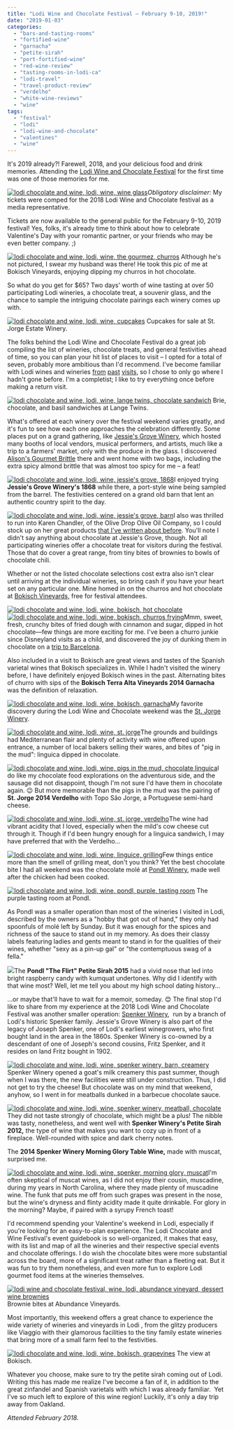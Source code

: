 ```yaml
---
title: "Lodi Wine and Chocolate Festival – February 9-10, 2019!"
date: "2019-01-03"
categories:
  - "bars-and-tasting-rooms"
  - "fortified-wine"
  - "garnacha"
  - "petite-sirah"
  - "port-fortified-wine"
  - "red-wine-review"
  - "tasting-rooms-in-lodi-ca"
  - "lodi-travel"
  - "travel-product-review"
  - "verdelho"
  - "white-wine-reviews"
  - "wine"
tags:
  - "festival"
  - "lodi"
  - "lodi-wine-and-chocolate"
  - "valentines"
  - "wine"
---
```


It's 2019 already?! Farewell, 2018, and your delicious food and drink memories. Attending the [Lodi Wine and Chocolate Festival](https://www.lodiwineandchocolate.com/) for the first time was one of those memories for me.

[![lodi chocolate and wine, lodi, wine, wine glass](http://s3.amazonaws.com/thegourmez-wpmedia/2018/09/Lodi-Choc-001-431x500.jpg)](http://s3.amazonaws.com/thegourmez-wpmedia/2018/09/Lodi-Choc-001.jpg)_Obligatory disclaimer:_ My tickets were comped for the 2018 Lodi Wine and Chocolate festival as a media representative.

Tickets are now available to the general public for the February 9-10, 2019 festival! Yes, folks, it's already time to think about how to celebrate Valentine's Day with your romantic partner, or your friends who may be even better company. ;)




<div class="caption">

[![lodi chocolate and wine, lodi, wine, the gourmez, churros](http://s3.amazonaws.com/thegourmez-wpmedia/2018/09/IMG_20180210_152153_425-500x500.jpg)](http://s3.amazonaws.com/thegourmez-wpmedia/2018/09/IMG_20180210_152153_425.jpg) Although he's not pictured, I swear my husband was there! He took this pic of me at Bokisch Vineyards, enjoying dipping my churros in hot chocolate.</div>


So what do you get for $65? Two days' worth of wine tasting at over 50 participating Lodi wineries, a chocolate treat, a souvenir glass, and the chance to sample the intriguing chocolate pairings each winery comes up with.




<div class="caption">

[![lodi chocolate and wine, lodi, wine, cupcakes](http://s3.amazonaws.com/thegourmez-wpmedia/2018/09/Lodi-Choc-009-500x332.jpg)](http://s3.amazonaws.com/thegourmez-wpmedia/2018/09/Lodi-Choc-009.jpg) Cupcakes for sale at St. Jorge Estate Winery.</div>


The folks behind the Lodi Wine and Chocolate Festival do a great job compiling the list of wineries, chocolate treats, and general festivities ahead of time, so you can plan your hit list of places to visit – I opted for a total of seven, probably more ambitious than I'd recommend. I've become familiar with Lodi wines and wineries [from](http://thegourmez.com/2017/12/26/visit-lodi-fora-fun-filled-day-in-the-central-valley/) [past](http://thegourmez.com/2017/10/04/visit-lodi-wines-winemakers-personality/) [visits](http://thegourmez.com/2016/09/04/most-memorable-wines-from-the-2016-wine-bloggers-conference-part-2/), so I chose to only go where I hadn't gone before. I'm a completist; I like to try everything once before making a return visit.




<div class="caption">

[![lodi chocolate and wine, lodi, wine, lange twins, chocolate sandwich](http://s3.amazonaws.com/thegourmez-wpmedia/2018/09/Lodi-Choc-021-500x333.jpg)](http://s3.amazonaws.com/thegourmez-wpmedia/2018/09/Lodi-Choc-021.jpg) Brie, chocolate, and basil sandwiches at Lange Twins.</div>


What's offered at each winery over the festival weekend varies greatly, and it's fun to see how each one approaches the celebration differently. Some places put on a grand gathering, like [Jessie's Grove Winery](http://www.jessiesgrovewinery.com/), which hosted many booths of local vendors, musical performers, and artists, much like a trip to a farmers' market, only with the produce in the glass. I discovered [Alison's Gourmet Brittle](http://www.alisonsalmondbrittle.com/) there and went home with two bags, including the extra spicy almond brittle that was almost too spicy for me – a feat!

[![lodi chocolate and wine, lodi, wine, jessie's grove, 1868](http://s3.amazonaws.com/thegourmez-wpmedia/2018/09/Lodi-Choc-075-333x500.jpg)](http://s3.amazonaws.com/thegourmez-wpmedia/2018/09/Lodi-Choc-075.jpg)I enjoyed trying **Jessie's Grove Winery's 1868** while there, a port-style wine being sampled from the barrel. The festivities centered on a grand old barn that lent an authentic country spirit to the day.

[![lodi chocolate and wine, lodi, wine, jessie's grove, barn](http://s3.amazonaws.com/thegourmez-wpmedia/2018/09/Lodi-Choc-071-500x333.jpg)](http://s3.amazonaws.com/thegourmez-wpmedia/2018/09/Lodi-Choc-071.jpg)I also was thrilled to run into Karen Chandler, of the Olive Drop Olive Oil Company, so I could stock up on her great products [that I've written about before](http://thegourmez.com/2017/07/16/visit-lodi-food/). You'll note I didn't say anything about chocolate at Jessie's Grove, though. Not all participating wineries offer a chocolate treat for visitors during the festival. Those that do cover a great range, from tiny bites of brownies to bowls of chocolate chili.

Whether or not the listed chocolate selections cost extra also isn't clear until arriving at the individual wineries, so bring cash if you have your heart set on any particular one. Mine homed in on the churros and hot chocolate at [Bokisch Vineyards,](http://www.bokischvineyards.com/) free for festival attendees.

[![lodi chocolate and wine, lodi, wine, bokisch, hot chocolate](http://s3.amazonaws.com/thegourmez-wpmedia/2018/09/Lodi-Choc-038-332x500.jpg)](http://s3.amazonaws.com/thegourmez-wpmedia/2018/09/Lodi-Choc-038.jpg) [![lodi chocolate and wine, lodi, wine, bokisch, churros frying](http://s3.amazonaws.com/thegourmez-wpmedia/2018/09/Lodi-Choc-041-408x500.jpg)](http://s3.amazonaws.com/thegourmez-wpmedia/2018/09/Lodi-Choc-041.jpg)Mmm, sweet, fresh, crunchy bites of fried dough with cinnamon and sugar, dipped in hot chocolate—few things are more exciting for me. I've been a churro junkie since Disneyland visits as a child, and discovered the joy of dunking them in chocolate on a [trip to Barcelona](http://thegourmez.com/2016/01/29/barcelona-best-food-travel/).

Also included in a visit to Bokisch are great views and tastes of the Spanish varietal wines that Bokisch specializes in. While I hadn't visited the winery before, I have definitely enjoyed Bokisch wines in the past. Alternating bites of churro with sips of the **Bokisch Terra Alta Vineyards 2014 Garnacha** was the definition of relaxation.

[![lodi chocolate and wine, lodi, wine, bokisch, garnacha](http://s3.amazonaws.com/thegourmez-wpmedia/2018/09/Lodi-Choc-034-333x500.jpg)](http://s3.amazonaws.com/thegourmez-wpmedia/2018/09/Lodi-Choc-034.jpg)My favorite discovery during the Lodi Wine and Chocolate weekend was the [St. Jorge Winery](http://stjorgewinery.com/).

[![lodi chocolate and wine, lodi, wine, st. jorge](http://s3.amazonaws.com/thegourmez-wpmedia/2018/09/Lodi-Choc-013-500x332.jpg)](http://s3.amazonaws.com/thegourmez-wpmedia/2018/09/Lodi-Choc-013.jpg)The grounds and buildings had Mediterranean flair and plenty of activity with wine offered upon entrance, a number of local bakers selling their wares, and bites of "pig in the mud": linguica dipped in chocolate.

[![lodi chocolate and wine, lodi, wine, pigs in the mud, chocolate linguica](http://s3.amazonaws.com/thegourmez-wpmedia/2018/09/IMG_20180210_131141-500x375.jpg)](http://s3.amazonaws.com/thegourmez-wpmedia/2018/09/IMG_20180210_131141.jpg)I do like my chocolate food explorations on the adventurous side, and the sausage did not disappoint, though I'm not sure I'd have them in chocolate again. 😉 But more memorable than the pigs in the mud was the pairing of **St. Jorge 2014 Verdelho** with Topo São Jorge, a Portuguese semi-hard cheese.

[![lodi chocolate and wine, lodi, wine, st. jorge, verdelho](http://s3.amazonaws.com/thegourmez-wpmedia/2018/09/Lodi-Choc-017-500x333.jpg)](http://s3.amazonaws.com/thegourmez-wpmedia/2018/09/Lodi-Choc-017.jpg)The wine had vibrant acidity that I loved, especially when the mild's cow cheese cut through it. Though if I'd been hungry enough for a linguica sandwich, I may have preferred that with the Verdelho…

[![lodi chocolate and wine, lodi, wine, linguice, grilling](http://s3.amazonaws.com/thegourmez-wpmedia/2018/09/Lodi-Choc-004-500x333.jpg)](http://s3.amazonaws.com/thegourmez-wpmedia/2018/09/Lodi-Choc-004.jpg)Few things entice more than the smell of grilling meat, don't you think? Yet the best chocolate bite I had all weekend was the chocolate molé at [Pondl Winery](http://pondlwine.com/), made well after the chicken had been cooked.




<div class="caption">

[![lodi chocolate and wine, lodi, wine, pondl, purple, tasting room](http://s3.amazonaws.com/thegourmez-wpmedia/2018/09/Lodi-Choc-052-500x333.jpg)](http://s3.amazonaws.com/thegourmez-wpmedia/2018/09/Lodi-Choc-052.jpg) The purple tasting room at Pondl.</div>


As Pondl was a smaller operation than most of the wineries I visited in Lodi, described by the owners as a "hobby that got out of hand," they only had spoonfuls of molé left by Sunday. But it was enough for the spices and richness of the sauce to stand out in my memory. As does their classy labels featuring ladies and gents meant to stand in for the qualities of their wines, whether "sexy as a pin-up gal" or "the contemptuous swag of a fella."

[![](http://s3.amazonaws.com/thegourmez-wpmedia/2018/09/Lodi-Choc-055-333x500.jpg)](http://s3.amazonaws.com/thegourmez-wpmedia/2018/09/Lodi-Choc-055.jpg)The **Pondl "The Flirt" Petite Sirah 2015** had a vivid nose that led into bright raspberry candy with kumquat undertones. Why did I identify with that wine most? Well, let me tell you about my high school dating history…

…or maybe that'll have to wait for a memoir, someday. 😊 The final stop I'd like to share from my experience at the 2018 Lodi Wine and Chocolate Festival was another smaller operation: [Spenker Winery](http://www.spenkerwinery.com/),  run by a branch of Lodi's historic Spenker family. Jessie's Grove Winery is also part of the legacy of Joseph Spenker, one of Lodi's earliest winegrowers, who first bought land in the area in the 1860s. Spenker Winery is co-owned by a descendant of one of Joseph's second cousins, Fritz Spenker, and it resides on land Fritz bought in 1902.

[![lodi chocolate and wine, lodi, wine, spenker winery, barn, creamery](http://s3.amazonaws.com/thegourmez-wpmedia/2018/09/Lodi-Choc-050-500x333.jpg)](http://s3.amazonaws.com/thegourmez-wpmedia/2018/09/Lodi-Choc-050.jpg)Spenker Winery opened a goat's milk creamery this past summer, though when I was there, the new facilities were still under construction. Thus, I did not get to try the cheese! But chocolate was on my mind that weekend, anyhow, so I went in for meatballs dunked in a barbecue chocolate sauce.

[![lodi chocolate and wine, lodi, wine, spenker winery, meatball, chocolate](http://s3.amazonaws.com/thegourmez-wpmedia/2018/09/Lodi-Choc-049-500x454.jpg)](http://s3.amazonaws.com/thegourmez-wpmedia/2018/09/Lodi-Choc-049.jpg)They did not taste strongly of chocolate, which might be a plus! The nibble was tasty, nonetheless, and went well with **Spenker Winery's Petite Sirah 2012,** the type of wine that makes you want to cozy up in front of a fireplace. Well-rounded with spice and dark cherry notes.

The **2014 Spenker Winery Morning Glory Table Wine,** made with muscat, surprised me.

[![lodi chocolate and wine, lodi, wine, spenker, morning glory, muscat](http://s3.amazonaws.com/thegourmez-wpmedia/2018/09/Lodi-Choc-046-333x500.jpg)](http://s3.amazonaws.com/thegourmez-wpmedia/2018/09/Lodi-Choc-046.jpg)I'm often skeptical of muscat wines, as I did not enjoy their cousin, muscadine, during my years in North Carolina, where they made plenty of muscadine wine. The funk that puts me off from such grapes was present in the nose, but the wine's dryness and flinty acidity made it quite drinkable. For glory in the morning? Maybe, if paired with a syrupy French toast!

I'd recommend spending your Valentine's weekend in Lodi, especially if you're looking for an easy-to-plan experience. The Lodi Chocolate and Wine Festival's event guidebook is so well-organized, it makes that easy, with its list and map of all the wineries and their respective special events and chocolate offerings. I do wish the chocolate bites were more substantial across the board, more of a significant treat rather than a fleeting eat. But it was fun to try them nonetheless, and even more fun to explore Lodi gourmet food items at the wineries themselves.




<div class="caption">

[![lodi wine and chocolate festival, wine, lodi, abundance vineyard, dessert wine brownies](http://s3.amazonaws.com/thegourmez-wpmedia/2018/09/Lodi-Choc-064-400x500.jpg)](http://s3.amazonaws.com/thegourmez-wpmedia/2018/09/Lodi-Choc-064.jpg) Brownie bites at Abundance Vineyards.</div>


Most importantly, this weekend offers a great chance to experience the wide variety of wineries and vineyards in Lodi , from the glitzy producers like Viaggio with their glamorous facilities to the tiny family estate wineries that bring more of a small farm feel to the festivities.




<div class="caption">

[![lodi chocolate and wine, lodi, wine, bokisch, grapevines](http://s3.amazonaws.com/thegourmez-wpmedia/2018/09/Lodi-Choc-029-500x335.jpg)](http://s3.amazonaws.com/thegourmez-wpmedia/2018/09/Lodi-Choc-029.jpg) The view at Bokisch.</div>


Whatever you choose, make sure to try the petite sirah coming out of Lodi. Writing this has made me realize I've become a fan of it, in addition to the great zinfandel and Spanish varietals with which I was already familiar.  Yet I've so much left to explore of this wine region! Luckily, it's only a day trip away from Oakland.

_Attended February 2018._
